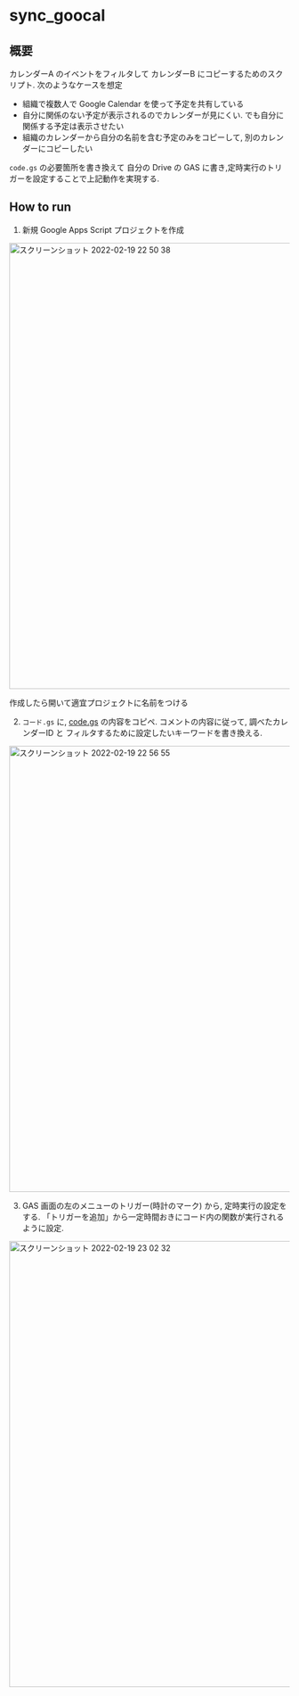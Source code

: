 # sync_goocal

## 概要

カレンダーA のイベントをフィルタして カレンダーB にコピーするためのスクリプト.
次のようなケースを想定
- 組織で複数人で Google Calendar を使って予定を共有している
- 自分に関係のない予定が表示されるのでカレンダーが見にくい. でも自分に関係する予定は表示させたい
- 組織のカレンダーから自分の名前を含む予定のみをコピーして, 別のカレンダーにコピーしたい

`code.gs` の必要箇所を書き換えて 自分の Drive の GAS に書き,定時実行のトリガーを設定することで上記動作を実現する.

## How to run

1. 新規 Google Apps Script プロジェクトを作成

<img width="800" alt="スクリーンショット 2022-02-19 22 50 38" src="https://user-images.githubusercontent.com/38513250/154803650-56bc91f9-2113-429f-9bc0-471d389ae2ab.png">

作成したら開いて適宜プロジェクトに名前をつける

2. `コード.gs` に, [code.gs](https://github.com/hoppiece/sync_goocal/blob/main/code.gs) の内容をコピペ. コメントの内容に従って, 調べたカレンダーID と フィルタするために設定したいキーワードを書き換える.

<img width="800" alt="スクリーンショット 2022-02-19 22 56 55" src="https://user-images.githubusercontent.com/38513250/154803922-fd8750ba-fba3-4760-9f3a-498f74566677.png">

3. GAS 画面の左のメニューのトリガー(時計のマーク) から, 定時実行の設定をする. 「トリガーを追加」から一定時間おきにコード内の関数が実行されるように設定.
<img width="800" alt="スクリーンショット 2022-02-19 23 02 32" src="https://user-images.githubusercontent.com/38513250/154804065-89f4431d-fa50-4406-805a-40bf568d8392.png">
